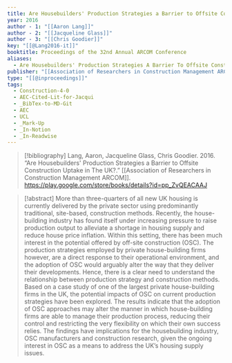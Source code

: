 ```yaml
---
title: Are Housebuilders' Production Strategies a Barrier to Offsite Construction Uptake in The UK?
year: 2016
author - 1: "[[Aaron Lang]]"
author - 2: "[[Jacqueline Glass]]"
author - 3: "[[Chris Goodier]]"
key: "[[@Lang2016-it]]"
booktitle: Proceedings of the 32nd Annual ARCOM Conference
aliases:
  - Are Housebuilders' Production Strategies A Barrier To Offsite Construction Uptake In The UK?
publisher: "[[Association of Researchers in Construction Management ARCOM]]"
type: "[[@inproceedings]]"
tags:
  - Construction-4-0
  - AEC-Cited-Lit-for-Jacqui
  - _BibTex-to-MD-Git
  - AEC
  - UCL
  - _Mark-Up
  - _In-Notion
  - _In-Readwise
---
```


> [!bibliography]
> Lang, Aaron, Jacqueline Glass, Chris Goodier. 2016. “Are Housebuilders' Production Strategies a Barrier to Offsite Construction Uptake in The UK?.” [[Association of Researchers in Construction Management ARCOM]]. https://play.google.com/store/books/details?id=pp_ZvQEACAAJ

> [!abstract]
> More than three-quarters of all new UK housing is currently delivered by the private sector using predominantly traditional, site-based, construction methods. Recently, the house-building industry has found itself under increasing pressure to raise production output to alleviate a shortage in housing supply and reduce house price inflation. Within this setting, there has been much interest in the potential offered by off-site construction (OSC). The production strategies employed by private house-building firms however, are a direct response to their operational environment, and the adoption of OSC would arguably alter the way that they deliver their developments. Hence, there is a clear need to understand the relationship between production strategy and construction methods. Based on a case study of one of the largest private house-building firms in the UK, the potential impacts of OSC on current production strategies have been explored. The results indicate that the adoption of OSC approaches may alter the manner in which house-building firms are able to manage their production process, reducing their control and restricting the very flexibility on which their own success relies. The findings have implications for the housebuilding industry, OSC manufacturers and construction research, given the ongoing interest in OSC as a means to address the UK’s housing supply issues.